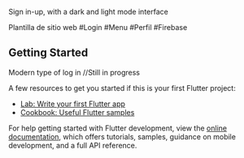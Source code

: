 Sign in-up, with a dark and light mode interface 

Plantilla de sitio web
#Login
#Menu
#Perfil
#Firebase

## Getting Started

Modern type of log in
//Still in progress

A few resources to get you started if this is your first Flutter project:

- [Lab: Write your first Flutter app](https://docs.flutter.dev/get-started/codelab)
- [Cookbook: Useful Flutter samples](https://docs.flutter.dev/cookbook)

For help getting started with Flutter development, view the
[online documentation](https://docs.flutter.dev/), which offers tutorials,
samples, guidance on mobile development, and a full API reference.
